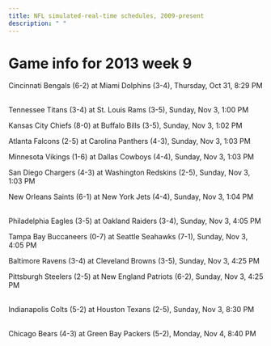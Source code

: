 ```yaml
---
title: NFL simulated-real-time schedules, 2009-present
description: " "
---
```


# Game info for 2013 week 9

Cincinnati Bengals (6-2) at Miami Dolphins (3-4), Thursday, Oct 31, 8:29 PM

<br/>Tennessee Titans (3-4) at St. Louis Rams (3-5), Sunday, Nov 3, 1:00 PM

Kansas City Chiefs (8-0) at Buffalo Bills (3-5), Sunday, Nov 3, 1:02 PM

Atlanta Falcons (2-5) at Carolina Panthers (4-3), Sunday, Nov 3, 1:03 PM

Minnesota Vikings (1-6) at Dallas Cowboys (4-4), Sunday, Nov 3, 1:03 PM

San Diego Chargers (4-3) at Washington Redskins (2-5), Sunday, Nov 3, 1:03 PM

New Orleans Saints (6-1) at New York Jets (4-4), Sunday, Nov 3, 1:04 PM

<br/>Philadelphia Eagles (3-5) at Oakland Raiders (3-4), Sunday, Nov 3, 4:05 PM

Tampa Bay Buccaneers (0-7) at Seattle Seahawks (7-1), Sunday, Nov 3, 4:05 PM

Baltimore Ravens (3-4) at Cleveland Browns (3-5), Sunday, Nov 3, 4:25 PM

Pittsburgh Steelers (2-5) at New England Patriots (6-2), Sunday, Nov 3, 4:25 PM

<br/>Indianapolis Colts (5-2) at Houston Texans (2-5), Sunday, Nov 3, 8:30 PM

<br/>Chicago Bears (4-3) at Green Bay Packers (5-2), Monday, Nov 4, 8:40 PM

